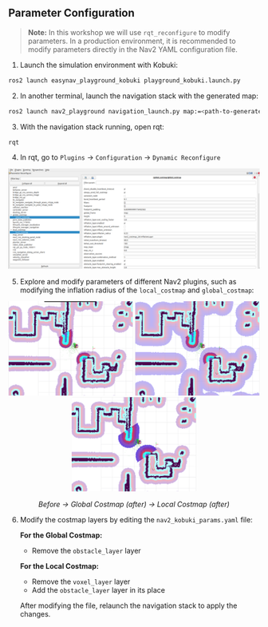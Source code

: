 ## Parameter Configuration

> **Note:** In this workshop we will use `rqt_reconfigure` to modify parameters. In a production environment, it is recommended to modify parameters directly in the Nav2 YAML configuration file.

1. Launch the simulation environment with Kobuki:
```bash
ros2 launch easynav_playground_kobuki playground_kobuki.launch.py
```

2. In another terminal, launch the navigation stack with the generated map:
```bash
ros2 launch nav2_playground navigation_launch.py map:=<path-to-generated-yaml>
```

3. With the navigation stack running, open rqt:
```bash
rqt
```

4. In rqt, go to `Plugins` → `Configuration` → `Dynamic Reconfigure`

<p align="center">
  <img src="../../../images/rqt_gui.png" alt="RQT Dynamic Reconfigure" width="600"/>
</p>

5. Explore and modify parameters of different Nav2 plugins, such as modifying the inflation radius of the `local_costmap` and `global_costmap`:

<p align="center">
  <img src="../../../images/inflation_before.png" alt="Before modifying inflation" width="250"/>
  <img src="../../../images/global_inflation_after.png" alt="Global costmap after" width="250"/>
  <img src="../../../images/local_inflation_after.png" alt="Local costmap after" width="250"/>
</p>
<p align="center">
  <em>Before → Global Costmap (after) → Local Costmap (after)</em>
</p>

6. Modify the costmap layers by editing the `nav2_kobuki_params.yaml` file:

   **For the Global Costmap:**
   - Remove the `obstacle_layer` layer
   
   **For the Local Costmap:**
   - Remove the `voxel_layer` layer
   - Add the `obstacle_layer` layer in its place
   
   After modifying the file, relaunch the navigation stack to apply the changes.
